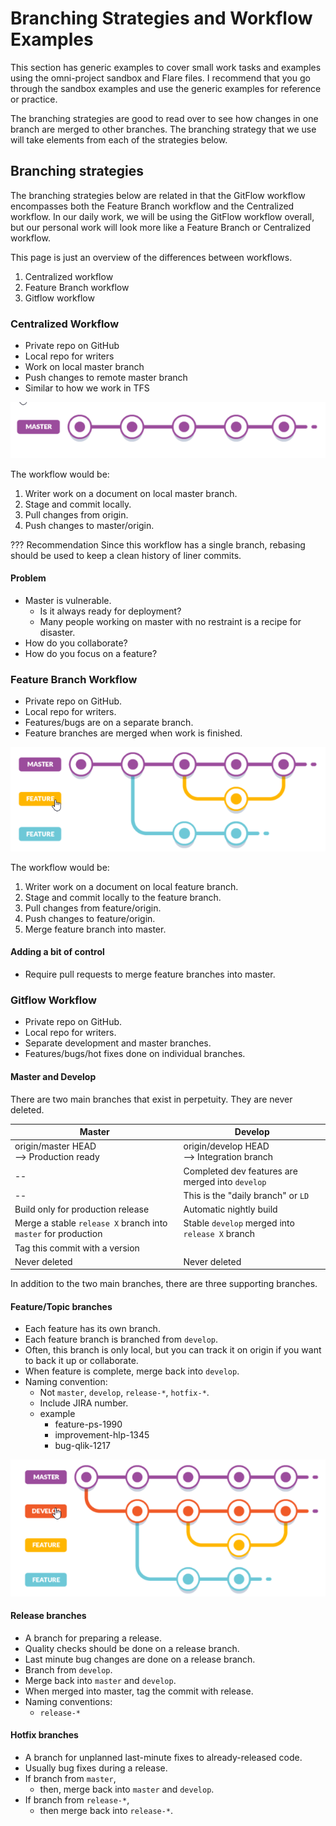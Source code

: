# Branching Strategies and Workflow Examples

This section has generic examples to cover small work tasks and examples using the omni-project sandbox and Flare files. I recommend that you go through the sandbox examples and use the generic examples for reference or practice.

The branching strategies are good to read over to see how changes in one branch are merged to other branches. The branching strategy that we use will take elements from each of the strategies below.

## Branching strategies

The branching strategies below are related in that the GitFlow workflow encompasses both the Feature Branch workflow and the Centralized workflow. In our daily work, we will be using the GitFlow workflow overall, but our personal work will look more like a Feature Branch or Centralized workflow.

This page is just an overview of the differences between workflows.

1. Centralized workflow
1. Feature Branch workflow
1. Gitflow workflow

### Centralized Workflow

* Private repo on GitHub
* Local repo for writers
* Work on local master branch
* Push changes to remote master branch
* Similar to how we work in TFS

![central](assets/images/central.png)

The workflow would be:

1. Writer work on a document on local master branch.
1. Stage and commit locally.
1. Pull changes from origin.
1. Push changes to master/origin.

??? Recommendation
    Since this workflow has a single branch, rebasing should be used to keep a clean history of liner commits.

#### Problem

* Master is vulnerable.
    * Is it always ready for deployment?
    * Many people working on master with no restraint is a recipe for disaster.
* How do you collaborate?
* How do you focus on a feature?

### Feature Branch Workflow

* Private repo on GitHub.
* Local repo for writers.
* Features/bugs are on a separate branch.
* Feature branches are merged when work is finished.

![feature](assets/images/feature-branch.png)

The workflow would be:

1. Writer work on a document on local feature branch.
1. Stage and commit locally to the feature branch.
1. Pull changes from feature/origin.
1. Push changes to feature/origin.
1. Merge feature branch into master.

#### Adding a bit of control

* Require pull requests to merge feature branches into master.

### Gitflow Workflow

* Private repo on GitHub.
* Local repo for writers.
* Separate development and master branches.
* Features/bugs/hot fixes done on individual branches.

#### Master and Develop

There are two main branches that exist in perpetuity. They are never deleted.

|Master|Develop|
|---    |---|
origin/master HEAD</br> --> Production ready|origin/develop HEAD</br> --> Integration branch|
| --      |Completed dev features are merged into   `develop`|
| --      |This is the "daily branch" or `LD`|
|Build only for production release      |Automatic nightly build|
|Merge a stable `release X` branch into `master` for production|Stable `develop` merged into `release X` branch      |
|Tag this commit with a version|        |
|Never deleted|Never deleted|

In addition to the two main branches, there are three supporting branches.

#### Feature/Topic branches

* Each feature has its own branch.
* Each feature branch is branched from `develop`.
* Often, this branch is only local, but you can track it on origin if you want to back it up or collaborate.
* When feature is complete, merge back into `develop`.
* Naming convention:
    * Not `master`, `develop`, `release-*`, `hotfix-*`.
    * Include JIRA number.
    * example
        * feature-ps-1990
        * improvement-hlp-1345
        * bug-qlik-1217

![gitflow](assets/images/gitflow.png)

#### Release branches

* A branch for preparing a release.
* Quality checks should be done on a release branch.
* Last minute bug changes are done on a release branch.
* Branch from `develop`.
* Merge back into `master` and `develop`.
* When merged into master, tag the commit with release.
* Naming conventions:
    * `release-*`

#### Hotfix branches

* A branch for unplanned last-minute fixes to already-released code.
* Usually bug fixes during a release.
* If branch from `master`,
    * then, merge back into `master` and `develop`.
* If branch from `release-*`,
    * then merge back into `release-*`.


